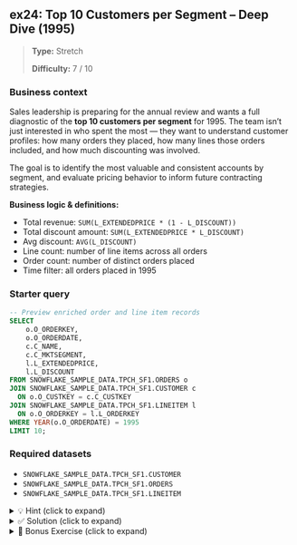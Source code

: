 ## ex24: Top 10 Customers per Segment – Deep Dive (1995)

> **Type:** Stretch  
>
> **Difficulty:** 7 / 10

### Business context
Sales leadership is preparing for the annual review and wants a full diagnostic of the **top 10 customers per segment** for 1995. The team isn’t just interested in who spent the most — they want to understand customer profiles: how many orders they placed, how many lines those orders included, and how much discounting was involved.

The goal is to identify the most valuable and consistent accounts by segment, and evaluate pricing behavior to inform future contracting strategies.

**Business logic & definitions:**
* Total revenue: `SUM(L_EXTENDEDPRICE * (1 - L_DISCOUNT))`
* Total discount amount: `SUM(L_EXTENDEDPRICE * L_DISCOUNT)`
* Avg discount: `AVG(L_DISCOUNT)`
* Line count: number of line items across all orders
* Order count: number of distinct orders placed
* Time filter: all orders placed in 1995

### Starter query
```sql
-- Preview enriched order and line item records
SELECT
    o.O_ORDERKEY,
    o.O_ORDERDATE,
    c.C_NAME,
    c.C_MKTSEGMENT,
    l.L_EXTENDEDPRICE,
    l.L_DISCOUNT
FROM SNOWFLAKE_SAMPLE_DATA.TPCH_SF1.ORDERS o
JOIN SNOWFLAKE_SAMPLE_DATA.TPCH_SF1.CUSTOMER c
  ON o.O_CUSTKEY = c.C_CUSTKEY
JOIN SNOWFLAKE_SAMPLE_DATA.TPCH_SF1.LINEITEM l
  ON o.O_ORDERKEY = l.L_ORDERKEY
WHERE YEAR(o.O_ORDERDATE) = 1995
LIMIT 10;
```

### Required datasets

* `SNOWFLAKE_SAMPLE_DATA.TPCH_SF1.CUSTOMER`
* `SNOWFLAKE_SAMPLE_DATA.TPCH_SF1.ORDERS`
* `SNOWFLAKE_SAMPLE_DATA.TPCH_SF1.LINEITEM`

<details>
<summary>💡 Hint (click to expand)</summary>

#### How to think about it

Filter all orders to the year 1995. Then:
1. Join `CUSTOMER`, `ORDERS`, and `LINEITEM`
2. Group by customer and segment to calculate order count, line count, total revenue, and discount stats
3. Rank customers by total revenue within their segment
4. Return only the **top 10 per segment**

#### Helpful SQL concepts

`JOIN`, `GROUP BY`, `SUM()`, `COUNT(DISTINCT)`, `RANK() OVER (PARTITION BY … ORDER BY … DESC)`

```sql
RANK() OVER (PARTITION BY C_MKTSEGMENT ORDER BY total_revenue DESC)
```

</details>

<details>
<summary>✅ Solution (click to expand)</summary>

#### Working query

```sql
WITH orders_1995 AS (
    SELECT *
    FROM SNOWFLAKE_SAMPLE_DATA.TPCH_SF1.ORDERS
    WHERE YEAR(O_ORDERDATE) = 1995
),
line_enriched AS (
    SELECT
        c.C_MKTSEGMENT,
        c.C_CUSTKEY,
        c.C_NAME,
        o.O_ORDERKEY,
        l.L_EXTENDEDPRICE,
        l.L_DISCOUNT,
        l.L_LINENUMBER,
        L_EXTENDEDPRICE * (1 - L_DISCOUNT) AS net_revenue,
        L_EXTENDEDPRICE * L_DISCOUNT AS discount_value
    FROM orders_1995 o
    JOIN SNOWFLAKE_SAMPLE_DATA.TPCH_SF1.CUSTOMER c
      ON o.O_CUSTKEY = c.C_CUSTKEY
    JOIN SNOWFLAKE_SAMPLE_DATA.TPCH_SF1.LINEITEM l
      ON o.O_ORDERKEY = l.L_ORDERKEY
),
customer_agg AS (
    SELECT
        C_MKTSEGMENT,
        C_CUSTKEY,
        C_NAME,
        COUNT(DISTINCT O_ORDERKEY) AS total_orders,
        COUNT(*) AS total_lines,
        SUM(net_revenue) AS total_revenue,
        SUM(discount_value) AS total_discount_amt,
        AVG(L_DISCOUNT) AS avg_discount_pct
    FROM line_enriched
    GROUP BY C_MKTSEGMENT, C_CUSTKEY, C_NAME
),
ranked AS (
    SELECT *,
           RANK() OVER (PARTITION BY C_MKTSEGMENT ORDER BY total_revenue DESC) AS rank_in_segment
    FROM customer_agg
)
SELECT *
FROM ranked
WHERE rank_in_segment <= 10
ORDER BY C_MKTSEGMENT, rank_in_segment;
```

#### Why this works

This query tracks all order-level activity for each customer in 1995 and aggregates key metrics that reflect both volume and value. By ranking within each segment, it helps spotlight top customers that may merit commercial follow-up.

#### Business answer

You now have a full diagnostic of the top 10 customers per segment, complete with revenue, order behavior, and discounting patterns — ideal for QBRs and sales planning.

#### Take-aways

* `RANK()` is a powerful way to get top-N per group
* Joining line-level and customer-level data enables rich KPI profiles
* Even synthetic datasets like TPCH can reveal realistic procurement patterns
* Don't overlook discounts: they have real revenue impact

</details>

<details>
<summary>🎁 Bonus Exercise (click to expand)</summary>

Add a column computing **average revenue per order** and **average discount per order**. Then flag customers with above-average revenue **and** below-average discount — these are your "premium yield" customers.

</details>

